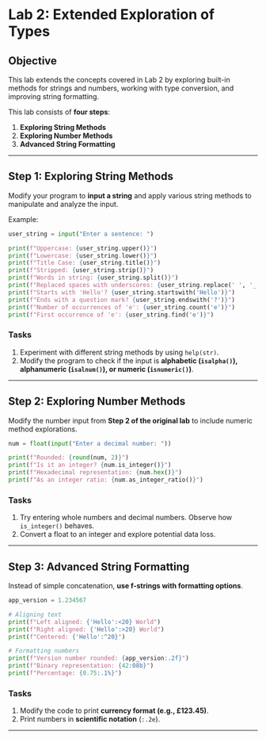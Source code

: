 # **Lab 2: Extended Exploration of Types**

## **Objective**
This lab extends the concepts covered in Lab 2 by exploring built-in methods for strings and numbers, working with type conversion, and improving string formatting. 

This lab consists of **four steps**:
1. **Exploring String Methods**
2. **Exploring Number Methods**
3. **Advanced String Formatting**

---

## **Step 1: Exploring String Methods**

Modify your program to **input a string** and apply various string methods to manipulate and analyze the input.

Example:
```python
user_string = input("Enter a sentence: ")

print(f"Uppercase: {user_string.upper()}")
print(f"Lowercase: {user_string.lower()}")
print(f"Title Case: {user_string.title()}")
print(f"Stripped: {user_string.strip()}")
print(f"Words in string: {user_string.split()}")
print(f"Replaced spaces with underscores: {user_string.replace(' ', '_')}")
print(f"Starts with 'Hello'? {user_string.startswith('Hello')}")
print(f"Ends with a question mark? {user_string.endswith('?')}")
print(f"Number of occurrences of 'e': {user_string.count('e')}")
print(f"First occurrence of 'e': {user_string.find('e')}")
```

### **Tasks**
1. Experiment with different string methods by using `help(str)`.
2. Modify the program to check if the input is **alphabetic (`isalpha()`), alphanumeric (`isalnum()`), or numeric (`isnumeric()`)**.

---

## **Step 2: Exploring Number Methods**
Modify the number input from **Step 2 of the original lab** to include numeric method explorations.

```python
num = float(input("Enter a decimal number: "))

print(f"Rounded: {round(num, 2)}")
print(f"Is it an integer? {num.is_integer()}")
print(f"Hexadecimal representation: {num.hex()}")
print(f"As an integer ratio: {num.as_integer_ratio()}")
```

### **Tasks**
1. Try entering whole numbers and decimal numbers. Observe how `is_integer()` behaves.
2. Convert a float to an integer and explore potential data loss.

---

## **Step 3: Advanced String Formatting**
Instead of simple concatenation, **use f-strings with formatting options**.

```python
app_version = 1.234567

# Aligning text
print(f"Left aligned: {'Hello':<20} World")
print(f"Right aligned: {'Hello':>20} World")
print(f"Centered: {'Hello':^20}")

# Formatting numbers
print(f"Version number rounded: {app_version:.2f}")
print(f"Binary representation: {42:08b}")
print(f"Percentage: {0.75:.1%}")
```

### **Tasks**
1. Modify the code to print **currency format (e.g., £123.45)**.
2. Print numbers in **scientific notation** (`:.2e`).

---

